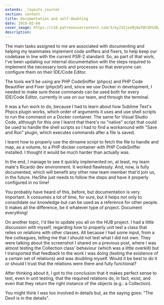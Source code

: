 ```yaml
---
extends: _layouts.journal
section: content
title: Documentation and self-doubting
date: 2019-02-04
cover_image: https://c10.patreonusercontent.com/3/eyJ3IjoxNjAwfQ%3D%3D/patreon-media/p/post/24468930/b24434b6c53f4168974e63ac945fa81a/7?token-time=1552176000&token-hash=msIhYDp4pT0CUqIGX6tZaW1JFNIWSmCZ820h19c4E28%3D
description: 
---
```


The main tasks assigned to me are associated with documenting and helping my teammates implement code sniffers and fixers, to help keep our codebase in line with the current PSR-2 standard. So, as part of that work, I've been updating our internal documentation with the steps required to implement the necessary tools and processes so that everyone can configure them on their IDE/Code Editor.

The tools we'll be using are PHP CodeSniffer (phpcs) and PHP Code Beautifier and Fixer (phpcbf) and, since we use Docker in development, I needed to make sure those commands can be used both for every IDE/Code Editor, currently in use on our team, and through the terminal.

It was a fun work to do, because I had to learn about how Sublime Text's Phpcs plugin works, which order of arguments it uses and use shell scripts to run the command on a Docker container. The same for Visual Studio Code, although for this one I learnt that there's no "native" script that could be used to handle the shell scripts so I had to find a workaround with "Save and Run" plugin, which executes commands after a file is saved.

I learnt how to properly use the dirname script to fetch the file to handle and map, as a volume, to a PHP docker container with PHP CodeSniffer installed. I thought it would be much harder than actually was.

In the end, I manage to see it quickly implemented on, at least, my team mate's Ricardo dev environment. It worked flawlessly. And, now, is fully documented, which will benefit any other new team member that'd join us, in the future. He/She just needs to follow the steps and have it properly configured in no time!

You probably have heard of this, before, but documentation is very important. It consumes a lot of time, for sure, but it helps not only to consolidate our knowledge but can be used as a reference for other people. It makes all the difference, be it whatever type of project. Document everything!

On another topic, I'd like to update you all on the HUB project. I had a little discussion with myself, regarding how to properly unit test a class that relies on relations with other classes.  All because I had some input, from a few colleagues, telling me that I should not test what I did not own. They were talking about the screenshot I shared on a previous post, where I was almost testing the Collection class' behaviour (which was a little overkill) but I transported that feedback to the work I was doing (testing the existence of a certain set of relations) and was doubting myself. Would it be best to do it or should I trust that the relations were there and fully functional?

After thinking about it, I got to the conclusion that it makes perfect sense to test, even in unit testing, that the required relations do, in fact, exist, and even that they return the right instance of the objects (e.g.: a Collection).

You might think I was too involved in details but, as the saying goes: "The Devil is in the details".